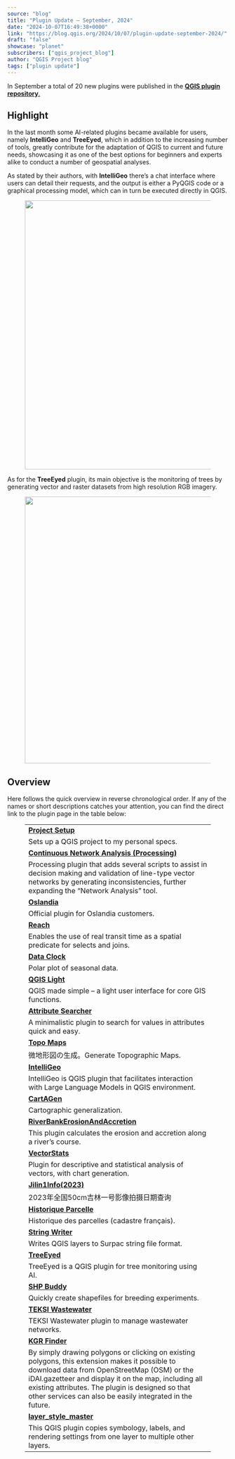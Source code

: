 ```yaml
---
source: "blog"
title: "Plugin Update – September, 2024"
date: "2024-10-07T16:49:38+0000"
link: "https://blog.qgis.org/2024/10/07/plugin-update-september-2024/"
draft: "false"
showcase: "planet"
subscribers: ["qgis_project_blog"]
author: "QGIS Project blog"
tags: ["plugin update"]
---
```


<p>In September a total of 20 new plugins were published in the <a href="https://plugins.qgis.org/plugins/"><strong>QGIS plugin repository</strong>.</a></p>



<h2 class="wp-block-heading">Highlight</h2>



<p>In the last month some AI-related plugins became available for users, namely <strong>IntelliGeo</strong> and <strong>TreeEyed</strong>, which in addition to the increasing number of tools, greatly contribute for the adaptation of QGIS to current and future needs, showcasing it as one of the best options for beginners and experts alike to conduct a number of geospatial analyses.</p>



<p>As stated by their authors, with <strong>IntelliGeo</strong> there&#8217;s a chat interface where users can detail their requests, and the output is either a PyQGIS code or a graphical processing model, which can in turn be executed directly in QGIS.</p>



<figure class="wp-block-image size-large is-resized"><a href="https://blog.qgis.org/wp-content/uploads/2024/10/plugin_intelligeo.png"><img alt="" class="wp-image-3129" height="576" src="https://blog.qgis.org/wp-content/uploads/2024/10/plugin_intelligeo.png?w=1024" style="width: 613px; height: auto;" width="1024" /></a></figure>



<p>As for the <strong>TreeEyed</strong> plugin, its main objective is the monitoring of trees by generating vector and raster datasets from high resolution RGB imagery.</p>



<figure class="wp-block-image size-large is-resized"><a href="https://blog.qgis.org/wp-content/uploads/2024/10/plugin_treeeyed.png"><img alt="" class="wp-image-3131" height="527" src="https://blog.qgis.org/wp-content/uploads/2024/10/plugin_treeeyed.png?w=1024" style="width: 608px; height: auto;" width="1024" /></a></figure>



<p></p>



<h2 class="wp-block-heading">Overview</h2>



<p>Here follows the quick overview in reverse chronological order. If any of the names or short descriptions catches your attention, you can find the direct link to the plugin page in the table below: </p>



<figure class="wp-block-table"><table class="has-fixed-layout"><tbody><tr><td><a href="https://plugins.qgis.org/plugins/ProjectSetup/"><strong><a href="https://plugins.qgis.org/plugins/ProjectSetup/">Project Setup</a></strong></a></td></tr><tr><td>Sets up a QGIS project to my personal specs.</td></tr><tr><td><a href="https://plugins.qgis.org/plugins/continuous_network_analysis/"><strong>Continuous Network Analysis (Processing)</strong></a></td></tr><tr><td>Processing plugin that adds several scripts to assist in decision making and validation of line-type vector networks by generating inconsistencies, further expanding the “Network Analysis” tool.</td></tr><tr><td><a href="https://plugins.qgis.org/plugins/oslandia/"><strong>Oslandia</strong></a></td></tr><tr><td>Official plugin for Oslandia customers.</td></tr><tr><td><a href="https://plugins.qgis.org/plugins/Reach/"><strong>Reach</strong></a></td></tr><tr><td>Enables the use of real transit time as a spatial predicate for selects and joins.</td></tr><tr><td><a href="https://plugins.qgis.org/plugins/qgis_data_clock/"><strong>Data Clock</strong></a></td></tr><tr><td>Polar plot of seasonal data.</td></tr><tr><td><a href="https://plugins.qgis.org/plugins/qgis-light/"><strong>QGIS Light</strong></a></td></tr><tr><td>QGIS made simple &#8211; a light user interface for core GIS functions.</td></tr><tr><td><a href="https://plugins.qgis.org/plugins/AttributeSearcher/"><strong>Attribute Searcher</strong></a></td></tr><tr><td>A minimalistic plugin to search for values in attributes quick and easy.</td></tr><tr><td><a href="https://plugins.qgis.org/plugins/generating_topoglaphic_maps-main/"><strong>Topo Maps</strong></a></td></tr><tr><td>微地形図の生成。Generate Topographic Maps.</td></tr><tr><td><a href="https://plugins.qgis.org/plugins/intelli_geo/"><strong>IntelliGeo</strong></a></td></tr><tr><td>IntelliGeo is QGIS plugin that facilitates interaction with Large Language Models in QGIS environment.</td></tr><tr><td><a href="https://plugins.qgis.org/plugins/cartagen4qgis/"><strong>CartAGen</strong></a></td></tr><tr><td>Cartographic generalization.</td></tr><tr><td><a href="https://plugins.qgis.org/plugins/RiverBankErosionAccretion-main/"><strong>RiverBankErosionAndAccretion</strong></a></td></tr><tr><td>This plugin calculates the erosion and accretion along a river&#8217;s course.</td></tr><tr><td><a href="https://plugins.qgis.org/plugins/VectorStats/"><strong>VectorStats</strong></a></td></tr><tr><td>Plugin for descriptive and statistical analysis of vectors, with chart generation.</td></tr><tr><td><a href="https://plugins.qgis.org/plugins/Jilin1Info-2023-/"><strong>Jilin1Info(2023)</strong></a></td></tr><tr><td>2023年全国50cm吉林一号影像拍摄日期查询</td></tr><tr><td><a href="https://plugins.qgis.org/plugins/historique_parcelle/"><strong>Historique Parcelle</strong></a></td></tr><tr><td>Historique des parcelles (cadastre français).</td></tr><tr><td><a href="https://plugins.qgis.org/plugins/string_writer/"><strong>String Writer</strong></a></td></tr><tr><td>Writes QGIS layers to Surpac string file format.</td></tr><tr><td><a href="https://plugins.qgis.org/plugins/tree_eyed/"><strong>TreeEyed</strong></a></td></tr><tr><td>TreeEyed is a QGIS plugin for tree monitoring using AI.</td></tr><tr><td><a href="https://plugins.qgis.org/plugins/shp_buddy/"><strong>SHP Buddy</strong></a></td></tr><tr><td>Quickly create shapefiles for breeding experiments.</td></tr><tr><td><a href="https://plugins.qgis.org/plugins/teksi_wastewater/"><strong>TEKSI Wastewater</strong></a></td></tr><tr><td>TEKSI Wastewater plugin to manage wastewater networks.</td></tr><tr><td><a href="https://plugins.qgis.org/plugins/kgr_finder/"><strong>KGR Finder</strong></a></td></tr><tr><td>By simply drawing polygons or clicking on existing polygons, this extension makes it possible to download data from OpenStreetMap (OSM) or the iDAI.gazetteer and display it on the map, including all existing attributes. The plugin is designed so that other services can also be easily integrated in the future.</td></tr><tr><td><a href="https://plugins.qgis.org/plugins/layer_style_master/"><strong>layer_style_master</strong></a></td></tr><tr><td>This QGIS plugin copies symbology, labels, and rendering settings from one layer to multiple other layers.</td></tr></tbody></table></figure>



<p></p>
